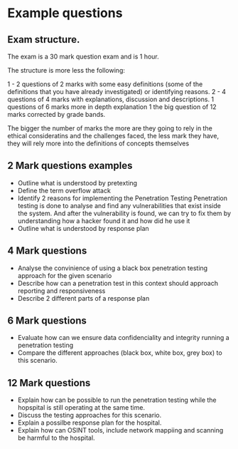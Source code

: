 # Example questions 

## Exam structure. 

The exam is a 30 mark question exam and is 1 hour. 

The structure is more less the following:

1 - 2 questions of 2 marks with some easy definitions (some of the definitions that you have already investigated) or identifying reasons.
2 - 4 questions of 4 marks with explanations, discussion and descriptions. 
1  questions of 6 marks more in depth explanation
1 the big question of 12 marks corrected by grade bands. 

The bigger the number of marks the more are they going to rely in the ethical consideratins and the challenges faced, the less mark they have, they will rely more into the definitions of concepts themselves

## 2 Mark questions examples 

- Outline what is understood by pretexting
- Define the term overflow attack
- Identify 2 reasons for implementing the Penetration Testing
Penetration testing is done to analyse and find any vulnerabilities that exist inside the system. And after the vulnerability is found, we can try to fix them by understanding how a hacker found it and how did he use it
- Outline what is understood by response plan 



## 4 Mark questions

- Analyse the convinience of using a black box penetration testing approach for the given scenario 
- Describe how can a penetration test in this context should approach reporting and responsiveness
- Describe 2 different parts of a response plan

## 6 Mark questions 

- Evaluate how can we ensure data confidenciality and integrity running a penetration testing 
- Compare the different approaches (black box, white box, grey box) to this scenario. 

## 12 Mark questions

- Explain how can be possible to run the penetration testing while the hopspital is still operating at the same time. 
- Discuss the testing approaches for this scenario. 
- Explain a possilbe response plan for the hospital. 
- Explain how can OSINT tools, include network mappiing  and scanning be harmful to the hospital.
